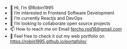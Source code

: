- 👋 Hi, I’m @Robin1995
- 👀 I’m interested in Frontend Software Development
- 🌱 I’m currently Reactjs and DevOps
- 💞️ I’m looking to collaborate open source projects
- 📫 How to reach me on Email fercho.rod16@gmail.com
- 👀 Feel free to check it out my web portfolio on https://robin1995.github.io/portafolio/

<!---
Robin1995/Robin1995 is a ✨ special ✨ repository because its `README.md` (this file) appears on your GitHub profile.
You can click the Preview link to take a look at your changes.
--->
